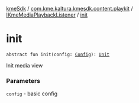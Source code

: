 [kmeSdk](../../index.md) / [com.kme.kaltura.kmesdk.content.playkit](../index.md) / [IKmeMediaPlaybackListener](index.md) / [init](./init.md)

# init

`abstract fun init(config: `[`Config`](../-kme-media-view/-config/index.md)`): `[`Unit`](https://kotlinlang.org/api/latest/jvm/stdlib/kotlin/-unit/index.html)

Init media view

### Parameters

`config` - basic config